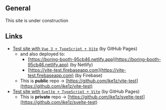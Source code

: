 ## General
This site is under construction

## Links
- [Test site with `Vue 3 + TypeScript + Vite`](/vite-test/) (by GitHub Pages)
  - and also deployed to:
    - [https://boring-booth-95cb46.netlify.app](https://boring-booth-95cb46.netlify.app) (by Netlify)
    - [https://vite-test.firebaseapp.com](https://vite-test.firebaseapp.com) (by Firebase)
  - This is **public** repo -> [https://github.com/ike1z/vite-test](https://github.com/ike1z/vite-test)
- [Test site with `Svelte + TypeScript + Vite`](/svelte-test/) (by GitHub Pages)
  - This is **private** repo -> [https://github.com/ike1z/svelte-test](https://github.com/ike1z/svelte-test)
